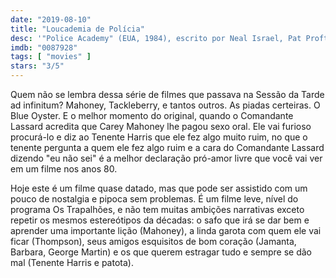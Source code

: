 ```yaml
---
date: "2019-08-10"
title: "Loucademia de Polícia"
desc: '"Police Academy" (EUA, 1984), escrito por Neal Israel, Pat Proft e Hugh Wilson, dirigido por Hugh Wilson, com Steve Guttenberg, Kim Cattrall, G.W. Bailey, Bubba Smith, Donovan Scott, George Gaynes, Andrew Rubin, David Graf, Leslie Easterbrook e Michael Winslow. Assisti porque saiu na Netflix.'
imdb: "0087928"
tags: [ "movies" ]
stars: "3/5"
---
```

Quem não se lembra dessa série de filmes que passava na Sessão da Tarde ad infinitum? Mahoney, Tackleberry, e tantos outros. As piadas certeiras. O Blue Oyster. E o melhor momento do original, quando o Comandante Lassard acredita que Carey Mahoney lhe pagou sexo oral. Ele vai furioso procurá-lo e diz ao Tenente Harris que ele fez algo muito ruim, no que o tenente pergunta a quem ele fez algo ruim e a cara do Comandante Lassard dizendo "eu não sei" é a melhor declaração pró-amor livre que você vai ver em um filme nos anos 80.

Hoje este é um filme quase datado, mas que pode ser assistido com um pouco de nostalgia e pipoca sem problemas. É um filme leve, nível do programa Os Trapalhões, e não tem muitas ambições narrativas exceto repetir os mesmos estereótipos da décadas: o safo que irá se dar bem e aprender uma importante lição (Mahoney), a linda garota com quem ele vai ficar (Thompson), seus amigos esquisitos de bom coração (Jamanta, Barbara, George Martin) e os que querem estragar tudo e sempre se dão mal (Tenente Harris e patota).
